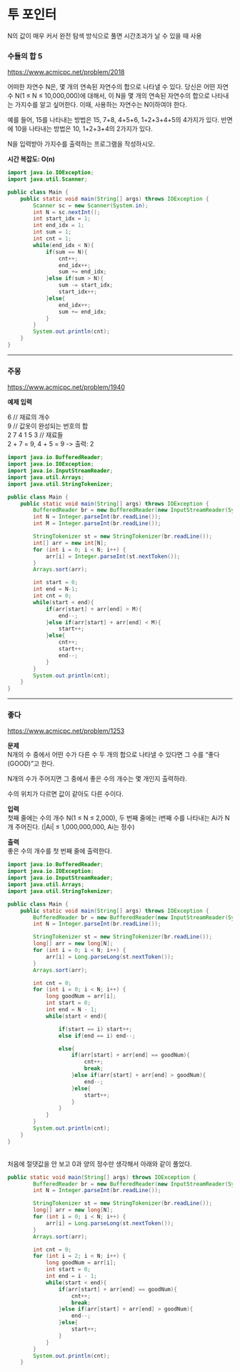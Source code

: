 # 투 포인터

N의 값이 매우 커서 완전 탐색 방식으로 풀면 시간초과가 날 수 있을 때 사용

### 수들의 합 5
https://www.acmicpc.net/problem/2018

어떠한 자연수 N은, 몇 개의 연속된 자연수의 합으로 나타낼 수 있다. 당신은 어떤 자연수 N(1 ≤ N ≤ 10,000,000)에 대해서, 이 N을 몇 개의 연속된 자연수의 합으로 나타내는 가지수를 알고 싶어한다. 이때, 사용하는 자연수는 N이하여야 한다.

예를 들어, 15를 나타내는 방법은 15, 7+8, 4+5+6, 1+2+3+4+5의 4가지가 있다. 반면에 10을 나타내는 방법은 10, 1+2+3+4의 2가지가 있다.

N을 입력받아 가지수를 출력하는 프로그램을 작성하시오.

**시간 복잡도: O(n)**
```java
import java.io.IOException;
import java.util.Scanner;

public class Main {
    public static void main(String[] args) throws IOException {
        Scanner sc = new Scanner(System.in);
        int N = sc.nextInt();
        int start_idx = 1;
        int end_idx = 1;
        int sum = 1;
        int cnt = 1;
        while(end_idx < N){
            if(sum == N){
                cnt++;
                end_idx++;
                sum += end_idx;
            }else if(sum > N){
                sum -= start_idx;
                start_idx++;
            }else{
                end_idx++;
                sum += end_idx;
            }
        }
        System.out.println(cnt);
    }
}

```

***

### 주몽 
https://www.acmicpc.net/problem/1940

**예제 입력** <br>

6 // 재료의 개수  <br>
9 // 값옷이 완성되는 번호의 합 <br>
2 7 4 1 5 3    // 재료들 <br>
2 + 7 = 9, 4 + 5 = 9 -> 출력: 2<br>

```java
import java.io.BufferedReader;
import java.io.IOException;
import java.io.InputStreamReader;
import java.util.Arrays;
import java.util.StringTokenizer;

public class Main {
    public static void main(String[] args) throws IOException {
        BufferedReader br = new BufferedReader(new InputStreamReader(System.in));
        int N = Integer.parseInt(br.readLine());
        int M = Integer.parseInt(br.readLine());

        StringTokenizer st = new StringTokenizer(br.readLine());
        int[] arr = new int[N];
        for (int i = 0; i < N; i++) {
            arr[i] = Integer.parseInt(st.nextToken());
        }
        Arrays.sort(arr);

        int start = 0;
        int end = N-1;
        int cnt = 0;
        while(start < end){
            if(arr[start] + arr[end] > M){
                end--;
            }else if(arr[start] + arr[end] < M){
                start++;
            }else{
                cnt++;
                start++;
                end--;
            }
        }
        System.out.println(cnt);
    }
}
```

***

### 좋다
https://www.acmicpc.net/problem/1253

**문제** <br>
N개의 수 중에서 어떤 수가 다른 수 두 개의 합으로 나타낼 수 있다면 그 수를 “좋다(GOOD)”고 한다.

N개의 수가 주어지면 그 중에서 좋은 수의 개수는 몇 개인지 출력하라.

수의 위치가 다르면 값이 같아도 다른 수이다.

**입력** <br>
첫째 줄에는 수의 개수 N(1 ≤ N ≤ 2,000), 두 번째 줄에는 i번째 수를 나타내는 Ai가 N개 주어진다. (|Ai| ≤ 1,000,000,000, Ai는 정수)

**출력** <br>
좋은 수의 개수를 첫 번째 줄에 출력한다.


```java
import java.io.BufferedReader;
import java.io.IOException;
import java.io.InputStreamReader;
import java.util.Arrays;
import java.util.StringTokenizer;

public class Main {
    public static void main(String[] args) throws IOException {
        BufferedReader br = new BufferedReader(new InputStreamReader(System.in));
        int N = Integer.parseInt(br.readLine());

        StringTokenizer st = new StringTokenizer(br.readLine());
        long[] arr = new long[N];
        for (int i = 0; i < N; i++) {
            arr[i] = Long.parseLong(st.nextToken());
        }
        Arrays.sort(arr);

        int cnt = 0;
        for (int i = 0; i < N; i++) {
            long goodNum = arr[i];
            int start = 0;
            int end = N - 1;
            while(start < end){

                if(start == i) start++;
                else if(end == i) end--;

                else{
                    if(arr[start] + arr[end] == goodNum){
                        cnt++;
                        break;
                    }else if(arr[start] + arr[end] > goodNum){
                        end--;
                    }else{
                        start++;
                    }
                }
            }
        }
        System.out.println(cnt);
    }
}

```

<br>
처음에 절댓값을 안 보고 0과 양의 정수만 생각해서 아래와 같이 풀었다.

```java
public static void main(String[] args) throws IOException {
        BufferedReader br = new BufferedReader(new InputStreamReader(System.in));
        int N = Integer.parseInt(br.readLine());

        StringTokenizer st = new StringTokenizer(br.readLine());
        long[] arr = new long[N];
        for (int i = 0; i < N; i++) {
            arr[i] = Long.parseLong(st.nextToken());
        }
        Arrays.sort(arr);

        int cnt = 0;
        for (int i = 2; i < N; i++) {
            long goodNum = arr[i];
            int start = 0;
            int end = i - 1;
            while(start < end){
                if(arr[start] + arr[end] == goodNum){
                    cnt++;
                    break;
                }else if(arr[start] + arr[end] > goodNum){
                    end--;
                }else{
                    start++;
                }
            }
        }
        System.out.println(cnt);
    }
```
